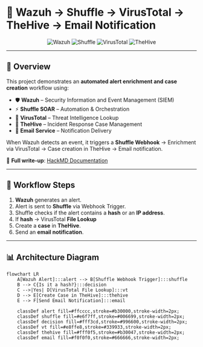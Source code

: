 # 🚀 Wazuh → Shuffle → VirusTotal → TheHive → Email Notification

<div align="center">
  <img src="https://img.shields.io/badge/Wazuh-Active-blue?logo=wazuh" alt="Wazuh">
  <img src="https://img.shields.io/badge/Shuffle-SOAR-orange" alt="Shuffle">
  <img src="https://img.shields.io/badge/VirusTotal-Threat%20Intel-green" alt="VirusTotal">
  <img src="https://img.shields.io/badge/TheHive-Incident%20Response-yellow" alt="TheHive">
</div>

---

## 📌 Overview
This project demonstrates an **automated alert enrichment and case creation** workflow using:
- 🛡 **Wazuh** – Security Information and Event Management (SIEM)  
- ⚡ **Shuffle SOAR** – Automation & Orchestration  
- 🧠 **VirusTotal** – Threat Intelligence Lookup  
- 🐝 **TheHive** – Incident Response Case Management  
- 📧 **Email Service** – Notification Delivery  

When Wazuh detects an event, it triggers a **Shuffle Webhook** → Enrichment via VirusTotal → Case creation in TheHive → Email notification.

📄 **Full write-up**: [HackMD Documentation](https://hackmd.io/CazsmsEeQFixYyIZ101iKg)

---

## 🔄 Workflow Steps
1. **Wazuh** generates an alert.  
2. Alert is sent to **Shuffle** via Webhook Trigger.  
3. Shuffle checks if the alert contains a **hash** or an **IP address**.  
4. If **hash** → VirusTotal **File Lookup**    
5. Create a **case** in **TheHive**.  
6. Send an **email notification**.

---

## 📊 Architecture Diagram

```mermaid
flowchart LR
    A[Wazuh Alert]:::alert --> B[Shuffle Webhook Trigger]:::shuffle
    B --> C{Is it a hash?}:::decision
    C -->|Yes| D[VirusTotal File Lookup]:::vt
    D --> E[Create Case in TheHive]:::thehive
    E --> F[Send Email Notification]:::email

    classDef alert fill=#ffcccc,stroke=#b30000,stroke-width=2px;
    classDef shuffle fill=#e6f7ff,stroke=#006699,stroke-width=2px;
    classDef decision fill=#fff3cd,stroke=#996600,stroke-width=2px;
    classDef vt fill=#e8ffe8,stroke=#339933,stroke-width=2px;
    classDef thehive fill=#fff0f5,stroke=#b30047,stroke-width=2px;
    classDef email fill=#f0f0f0,stroke=#666666,stroke-width=2px;

